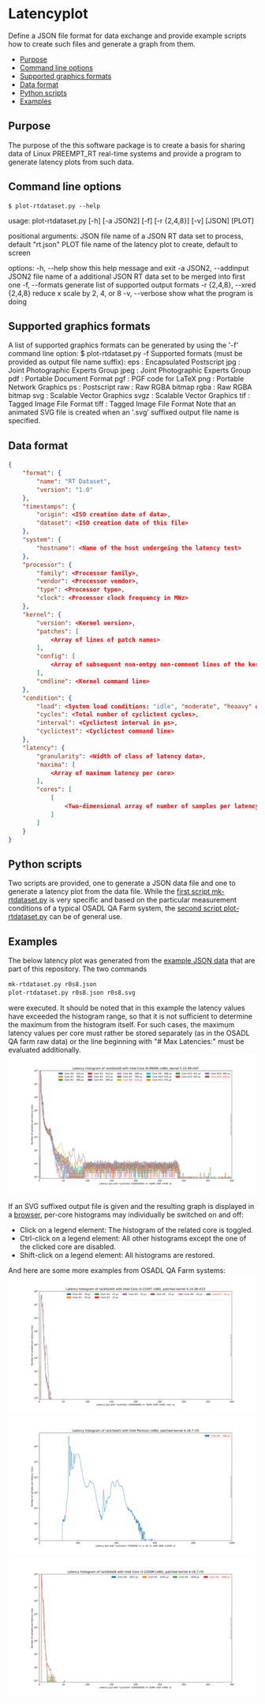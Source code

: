 # Latencyplot
Define a JSON file format for data exchange and provide example scripts how to create such files and generate a graph from them.

* [Purpose](#purpose)
* [Command line options](#command-line-options)
* [Supported graphics formats](#supported-graphics-formats)
* [Data format](#data-format)
* [Python scripts](#python-scripts)
* [Examples](#examples)

## Purpose
The purpose of the this software package is to create a basis for sharing data of Linux PREEMPT_RT real-time systems and provide a program to generate latency plots from such data.

## Command line options
    $ plot-rtdataset.py --help
usage: plot-rtdataset.py [-h] [-a JSON2] [-f] [-r {2,4,8}] [-v] [JSON] [PLOT]
 
positional arguments:
  JSON                  file name of a JSON RT data set to process, default "rt.json"
  PLOT                  file name of the latency plot to create, default to screen
 
options:
  -h, --help            show this help message and exit
  -a JSON2, --addinput JSON2
                        file name of a additional JSON RT data set to be merged into first one
  -f, --formats         generate list of supported output formats
  -r {2,4,8}, --xred {2,4,8}
                        reduce x scale by 2, 4, or 8
  -v, --verbose         show what the program is doing

## Supported graphics formats
A list of supported graphics formats can be generated by using the '-f' command line option:
    $ plot-rtdataset.py -f
Supported formats (must be provided as output file name suffix):
eps : Encapsulated Postscript
jpg : Joint Photographic Experts Group
jpeg : Joint Photographic Experts Group
pdf : Portable Document Format
pgf : PGF code for LaTeX
png : Portable Network Graphics
ps : Postscript
raw : Raw RGBA bitmap
rgba : Raw RGBA bitmap
svg : Scalable Vector Graphics
svgz : Scalable Vector Graphics
tif : Tagged Image File Format
tiff : Tagged Image File Format
Note that an animated SVG file is created when an '.svg' suffixed output file name is specified.

## Data format
```json
{
    "format": {
        "name": "RT Dataset",
        "version": "1.0"
    },
    "timestamps": {
        "origin": <ISO creation date of data>,
        "dataset": <ISO creation date of this file>
    },
    "system": {
        "hostname": <Name of the host undergoing the latency test>
    },
    "processor": {
        "family": <Processor family>,
        "vendor": <Processor vendor>,
        "type": <Processor type>,
        "clock": <Processor clock frequency in MHz>
    },
    "kernel": {
        "version": <Kernel version>,
        "patches": [
            <Array of lines of patch names>
        ],
        "config": [
            <Array of subsequent non-emtpy non-comment lines of the kernel configuration>
        ],
        "cmdline": <Kernel command line>
    },
    "condition": {
        "load": <System load conditions: "idle", "moderate", "heaavy" or "brute-force">,
        "cycles": <Total number of cyclictest cycles>,
        "interval": <Cyclictest interval in µs>,
        "cyclictest": <Cyclictest command line>
    },
    "latency": {
        "granularity": <Width of class of latency data>,
        "maxima": [
            <Array of maximum latency per core>
        ],
        "cores": [
            [
                <Two-dimensional array of number of samples per latency classes per core>
            ]
        ]
    }
}
```

## Python scripts
Two scripts are provided, one to generate a JSON data file and one to generate a latency plot from the data file. While the [first script mk-rtdataset.py](https://github.com/osadl/Latencyplot/blob/main/src/mk-rtdataset.py) is very specific and based on the particular measurement conditions of a typical OSADL QA Farm system, the [second script plot-rtdataset.py](https://github.com/osadl/Latencyplot/blob/main/src/plot-rtdataset.py) can be of general use.

## Examples
The below latency plot was generated from the [example JSON data](https://github.com/osadl/Latencyplot/blob/main/examples/r0s8.json) that are part of this repository. The two commands
```bash
mk-rtdataset.py r0s8.json
plot-rtdataset.py r0s8.json r0s8.svg
```

were executed. It should be noted that in this example the latency values have exceeded the histogram range, so that it is not sufficient to determine the maximum from the histogram itself. For such cases, the maximum latency values per core must rather be stored separately (as in the OSADL QA farm raw data) or the line beginning with "# Max Latencies:" must be evaluated additionally.
<img src="/examples/r0s8.svg" alt="Example latency plot of QA Farm system rack0slot8.osadl.org">

If an SVG suffixed output file is given and the resulting graph is displayed in a [browser](https://www.osadl.org/monitoring/latencyplots-static/r0s8.svg), per-core histograms may individually be switched on and off:
* Click on a legend element: The histogram of the related core is toggled.
* Ctrl-click on a legend element: All other histograms except the one of the clicked core are disabled.
* Shift-click on a legend element: All histograms are restored.

And here are some more examples from OSADL QA Farm systems:
<img src="/examples/r0s0.svg" alt="Example latency plot of QA Farm system rack0slot0.osadl.org">
<img src="/examples/r3s5.svg" alt="Example latency plot of QA Farm system rack3slot5.osadl.org">
<img src="/examples/r6s8.svg" alt="Example latency plot of QA Farm system rack6slot8.osadl.org">
